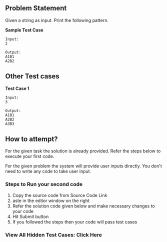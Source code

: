 ## Problem Statement
Given a string as input. Print the following pattern.

**Sample Test Case**
```
Input:
2

Output:
A1B1
A2B2
```
## Other Test cases

**Test Case 1**
```
Input:
3

Output:
A1B1
A2B2
A3B3
```
## How to attempt?
For the given task the solution is already provided. Refer the steps below to execute your first code.

For the given problem the system will provide user inputs directly. You don't need to write any code to take user input.

### Steps to Run your second code
1. Copy the source code from Source Code Link
2. aste in the editor window on the right
3. Refer the solution code given below and make necessary changes to your code
4. Hit Submit button
5. If you followed the steps then your code will pass test cases

### View All Hidden Test Cases: Click Here
